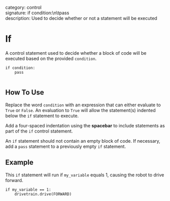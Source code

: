 category: control  
signature: if condition:\n\tpass  
description: Used to decide whether or not a statement will be executed  

# If

A control statement used to decide whether a block of code will be executed based on the provided `condition`.

```don
if condition:
    pass
    
```

## How To Use

Replace the word `condition` with an expression that can either evaluate to `True` or `False`. An evaluation to `True` will allow the statement(s) indented below the `if` statement to execute.

Add a four-spaced indentation using the **spacebar** to include statements as part of the `if` control statement. 

An `if` statement should not contain an empty block of code. If necessary, add a `pass` statement to a previously empty `if` statement. 

## Example

This `if` statement will run if `my_variable` equals 1, causing the robot to drive forward.

```don
if my_variable == 1:
    drivetrain.drive(FORWARD)
```

<advanced>
</advanced>
